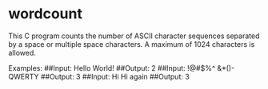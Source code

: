 # wordcount

This C program counts the number of ASCII character sequences separated by a space or multiple space characters. A maximum of 1024 characters is allowed.

Examples:
##Input:
Hello World!
##Output:
2
##Input:
!@#$%^ &*()-  QWERTY
##Output:
3
##Input:
Hi                                Hi again
##Output:
3
